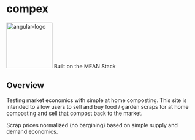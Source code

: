 # compex

<img src="./src/assets/images/angular.png" alt="angular-logo" width="120px" height="120px"/> Built on the MEAN Stack

## Overview

Testing market economics with simple at home composting.
This site is intended to allow users to sell and buy food / garden scraps for at home composting and sell that compost back to the market.

Scrap prices normalized (no bargining) based on simple supply and demand economics.
